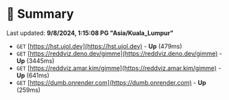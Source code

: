 # 📖 Summary
Last updated: **9/8/2024, 1:15:08 PG "Asia/Kuala_Lumpur"**

- `GET` [https://hst.ujol.dev](https://hst.ujol.dev) - **Up** (479ms)
- `GET` [https://reddviz.deno.dev/gimme](https://reddviz.deno.dev/gimme) - **Up** (3445ms)
- `GET` [https://reddviz.amar.kim/gimme](https://reddviz.amar.kim/gimme) - **Up** (641ms)
- `GET` [https://dumb.onrender.com](https://dumb.onrender.com) - **Up** (259ms)
